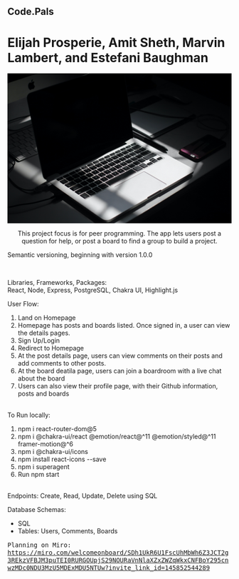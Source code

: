 ## Code.Pals
# Elijah Prosperie, Amit Sheth, Marvin Lambert, and Estefani Baughman <br>

<img align="center" alt="Logo" style= "width: 100%, height: 50%;"  src= https://github.com/code-pals/code.pals-fe/blob/main/src/assets/maksym-zakharyak-6VBRu8jR8to-unsplash.jpg />

<p align = "center">This project focus is for peer programming. The app lets users post a question for help, or post a board to find a group to build a project.</br>

<p>Semantic versioning, beginning with version 1.0.0 </p>
</br>
<p>Libraries, Frameworks, Packages: </br>
React, Node, Express, PostgreSQL, Chakra UI, Highlight.js </p>


User Flow: </br>
<ol>
  <li>Land on Homepage </li>
  <li>Homepage has posts and boards listed. Once signed in, a user can view the details pages.</li> 
  <li>Sign Up/Login</li> 
  <li>Redirect to Homepage</li> 
  <li>At the post details page, users can view comments on their posts and add comments to other posts. </li>
  <li>At the board deatila page, users can join a boardroom with a live chat about the board </li>
  <li>Users can also view their profile page, with their Github information, posts and boards </li>
 </ol>
</br>
To Run locally: </br>
<ol>
<li> npm i react-router-dom@5 </li>
<li>npm i @chakra-ui/react @emotion/react@^11 @emotion/styled@^11 framer-motion@^6 </li>
<li>npm i @chakra-ui/icons </li>
<li>npm install react-icons --save </li>
<li>npm i superagent </li>
  <li> Run npm start </li>
</ol> 
 </br>
Endpoints: Create, Read, Update, Delete using SQL</br>

Database Schemas:
<ul>
<li>SQL</li>
<li>Tables: Users, Comments, Boards </li>
</ul>

<kbd> Planning on Miro: https://miro.com/welcomeonboard/SDh1UkR6U1FscUhMbWh6Z3JCT2g3REkzVFBJM3puTEI0RURGOUpjS29NOURaVnNlaXZxZWZqWkxCNFBoY295cnwzMDc0NDU3MzU5MDExMDU5NTUw?invite_link_id=145852544289 <kbd>













